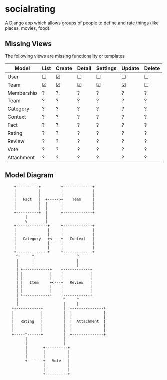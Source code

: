 # socialrating
A Django app which allows groups of people to define and rate things (like places, movies, food). 

## Missing Views
The following views are missing functionality or templates


| Model      | List | Create | Detail | Settings | Update | Delete |
| ---------- | ---- | ------ | ------ | -------- | ------ | ------ |
| User       |   ☐  |    ☑   |    ☐   |     ☐    |    ☐   |    ☐   |
| Team       |   ☑  |    ☑   |    ☑   |     ☑    |    ☑   |    ☐   |
| Membership |   ?  |    ?   |    ?   |     ?    |    ?   |    ?   |
| Team       |   ?  |    ?   |    ?   |     ?    |    ?   |    ?   |
| Category   |   ?  |    ?   |    ?   |     ?    |    ?   |    ?   |
| Context    |   ?  |    ?   |    ?   |     ?    |    ?   |    ?   |
| Fact       |   ?  |    ?   |    ?   |     ?    |    ?   |    ?   |
| Rating     |   ?  |    ?   |    ?   |     ?    |    ?   |    ?   |
| Review     |   ?  |    ?   |    ?   |     ?    |    ?   |    ?   |
| Vote       |   ?  |    ?   |    ?   |     ?    |    ?   |    ?   |
| Attachment |   ?  |    ?   |    ?   |     ?    |    ?   |    ?   |



## Model Diagram

        +----------+         +-------------+
        |          |         |             |
        |          |         |             |
        |   Fact   |  +----->+    Team     |
        |          |  |      |             |
        |          |  |      |             |
        +----------+  |      +-------------+
             |        |
             v        |
        +--------------+     +-------------+
        |              |     |             |
        |              |     |             |
        |   Category   +<----+   Context   |
        |              |     |             |
        |              |     |             |
        +--------------+     +-------------+
         ^      ^                   ^
         |      |                   |
         |      |                   |
         | +------------+    +------------+
         | |            |    |            |
         | |            |    |            |
         | |   Item     +<---+   Review   |
         | |            |    |            |
         | |            |    |            |
         | +------------+    +------------+
         |                    ^     ^
         |                    |     |
       +------------+         |  +--------------+
       |            |         |  |              |
       |            |         |  |              |
       |   Rating   |         |  |  Attachment  |
       |            |         |  |              |
       |            |         |  |              |
       +-----^------+         |  +--------------+
             |                |
             |                |
             |       +----------+
             |       |          |
             |       |          |
             +-------+   Vote   |
                     |          |
                     |          |
                     +----------+

